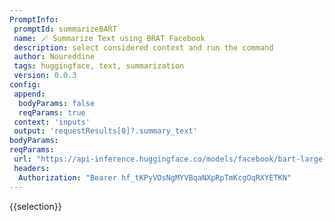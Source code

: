 ```yaml
---
PromptInfo:
 promptId: summarizeBART 
 name: 🪄 Summarize Text using BRAT Facebook
 description: select considered context and run the command 
 author: Noureddine
 tags: huggingface, text, summarization
 version: 0.0.3
config:
 append:
  bodyParams: false
  reqParams: true
 context: 'inputs'
 output: 'requestResults[0]?.summary_text'
bodyParams:
reqParams:
 url: "https://api-inference.huggingface.co/models/facebook/bart-large-cnn"
 headers:
  Authorization: "Bearer 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"
---
```

{{selection}}
